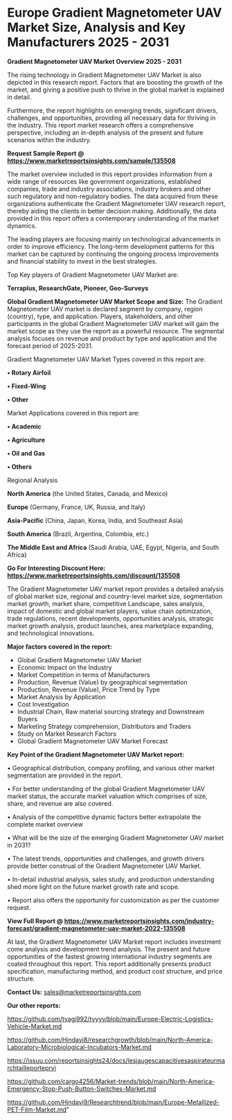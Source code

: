 # Europe Gradient Magnetometer UAV Market Size, Analysis and Key Manufacturers 2025 - 2031

<Strong> Gradient Magnetometer UAV Market Overview 2025 - 2031</strong>

The rising technology in Gradient Magnetometer UAV Market is also depicted in this research report. Factors that are boosting the growth of the market, and giving a positive push to thrive in the global market is explained in detail.

Furthermore, the report highlights on emerging trends, significant drivers, challenges, and opportunities, providing all necessary data for thriving in the industry. This report market research offers a comprehensive perspective, including an in-depth analysis of the present and future scenarios within the industry.

<strong>Request Sample Report @ <a href=https://www.marketreportsinsights.com/sample/135508>https://www.marketreportsinsights.com/sample/135508</a></strong>

The market overview included in this report provides information from a wide range of resources like government organizations, established companies, trade and industry associations, industry brokers and other such regulatory and non-regulatory bodies. The data acquired from these organizations authenticate the Gradient Magnetometer UAV research report, thereby aiding the clients in better decision making. Additionally, the data provided in this report offers a contemporary understanding of the market dynamics.

The leading players are focusing mainly on technological advancements in order to improve efficiency. The long-term development patterns for this market can be captured by continuing the ongoing process improvements and financial stability to invest in the best strategies.

Top Key players of Gradient Magnetometer UAV Market are:

<strong>Terraplus, ResearchGate, Pioneer, Geo-Surveys</strong>

<strong><b>Global Gradient Magnetometer UAV Market Scope and Size:</b></strong>
The Gradient Magnetometer UAV market is declared segment by company, region (country), type, and application. Players, stakeholders, and other participants in the global Gradient Magnetometer UAV market will gain the market scope as they use the report as a powerful resource. The segmental analysis focuses on revenue and product by type and application and the forecast period of 2025-2031.

Gradient Magnetometer UAV Market Types covered in this report are:

<strong>• Rotary Airfoil

• Fixed-Wing

• Other</strong>

Market Applications covered in this report are:

<strong>• Academic

• Agriculture

• Oil and Gas

• Others</strong> 

Regional Analysis

<strong>North America</strong> (the United States, Canada, and Mexico)

<strong>Europe</strong> (Germany, France, UK, Russia, and Italy)

<strong>Asia-Pacific</strong> (China, Japan, Korea, India, and Southeast Asia)

<strong>South America</strong> (Brazil, Argentina, Colombia, etc.)

<strong>The Middle East and Africa</strong> (Saudi Arabia, UAE, Egypt, Nigeria, and South Africa)

<strong>Go For Interesting Discount Here: <a href=https://www.marketreportsinsights.com/discount/135508>https://www.marketreportsinsights.com/discount/135508</a></strong>

The Gradient Magnetometer UAV market report provides a detailed analysis of global market size, regional and country-level market size, segmentation market growth, market share, competitive Landscape, sales analysis, impact of domestic and global market players, value chain optimization, trade regulations, recent developments, opportunities analysis, strategic market growth analysis, product launches, area marketplace expanding, and technological innovations.

<strong><b>Major factors covered in the report:</b></strong>
<ul>
  <li>Global Gradient Magnetometer UAV Market </li>
  <li>Economic Impact on the Industry</li>
  <li>Market Competition in terms of Manufacturers</li>
  <li>Production, Revenue (Value) by geographical segmentation</li>
  <li>Production, Revenue (Value), Price Trend by Type</li>
  <li>Market Analysis by Application</li>
  <li>Cost Investigation</li>
  <li>Industrial Chain, Raw material sourcing strategy and Downstream Buyers</li>
  <li>Marketing Strategy comprehension, Distributors and Traders</li>
  <li>Study on Market Research Factors</li>
  <li>Global Gradient Magnetometer UAV Market Forecast</li>
</ul>

<strong><b>Key Point of the Gradient Magnetometer UAV Market report:</b></strong>

• Geographical distribution, company profiling, and various other market segmentation are provided in the report.

• For better understanding of the global Gradient Magnetometer UAV market status, the accurate market valuation which comprises of size, share, and revenue are also covered.

• Analysis of the competitive dynamic factors better extrapolate the complete market overview

• What will be the size of the emerging Gradient Magnetometer UAV market in 2031?

• The latest trends, opportunities and challenges, and growth drivers provide better construal of the Gradient Magnetometer UAV Market.

• In-detail industrial analysis, sales study, and production understanding shed more light on the future market growth rate and scope.

• Report also offers the opportunity for customization as per the customer request.

<strong><b>View Full Report @ <a href=https://www.marketreportsinsights.com/industry-forecast/gradient-magnetometer-uav-market-2022-135508>https://www.marketreportsinsights.com/industry-forecast/gradient-magnetometer-uav-market-2022-135508</a></b></strong>


At last, the Gradient Magnetometer UAV Market report includes investment come analysis and development trend analysis. The present and future opportunities of the fastest growing international industry segments are coated throughout this report. This report additionally presents product specification, manufacturing method, and product cost structure, and price structure.

<strong>Contact Us:</strong>
sales@marketreportsinsights.com

<strong>Our other reports:</strong>

<a href=https://github.com/tyagi992/tyyyy/blob/main/Europe-Electric-Logistics-Vehicle-Market.md>https://github.com/tyagi992/tyyyy/blob/main/Europe-Electric-Logistics-Vehicle-Market.md</a>

<a href=https://github.com/Hindavi8/researchgrowth/blob/main/North-America-Laboratory-Microbiological-Incubators-Market.md>https://github.com/Hindavi8/researchgrowth/blob/main/North-America-Laboratory-Microbiological-Incubators-Market.md</a>

<a href=https://issuu.com/reportsinsights24/docs/lesjaugescapacitivesaspirateurmarchtailleporteprvi>https://issuu.com/reportsinsights24/docs/lesjaugescapacitivesaspirateurmarchtailleporteprvi</a>

<a href=https://github.com/cargo4256/Market-trends/blob/main/North-America-Emergency-Stop-Push-Button-Switches-Market.md>https://github.com/cargo4256/Market-trends/blob/main/North-America-Emergency-Stop-Push-Button-Switches-Market.md</a>

<a href=https://github.com/Hindavi9/Researchtrend/blob/main/Europe-Metallized-PET-Film-Market.md>https://github.com/Hindavi9/Researchtrend/blob/main/Europe-Metallized-PET-Film-Market.md</a>"
